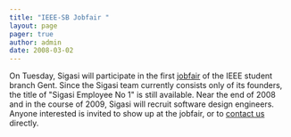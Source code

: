 ```yaml
---
title: "IEEE-SB Jobfair "
layout: page 
pager: true
author: admin
date: 2008-03-02
---
```

<div class="content">
On Tuesday, Sigasi will participate in the first <a href="http://www.ieeesb.ugent.be/jobfair">jobfair</a> of the IEEE student branch Gent. Since the Sigasi team currently consists only of its founders, the title of "Sigasi Employee No 1" is still available. Near the end of 2008 and in the course of 2009, Sigasi will recruit software design engineers. Anyone interested is invited to show up at the jobfair, or to <a href="mailto:info@sigasi.com">contact us</a> directly.  </div>



